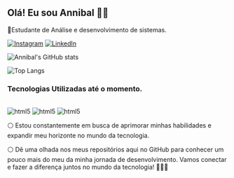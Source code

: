 ## Olá! Eu sou Annibal 👋🏻

🌱Estudante de Análise e desenvolvimento de sistemas.

[![Instagram](https://img.shields.io/badge/Instagram-E4405F?style=for-the-badge&logo=instagram&logoColor=white)](https://www.instagram.com/annibal.gulias/)
[![LinkedIn](https://img.shields.io/badge/LinkedIn-0077B5?style=for-the-badge&logo=linkedin&logoColor=white)](https://www.linkedin.com/in/annibal-gulias/)

![Annibal's GitHub stats](https://github-readme-stats.vercel.app/api?username=annibalgulias&show_icons=true&theme=tokyonight)

![Top Langs](https://github-readme-stats.vercel.app/api/top-langs/?username=annibalgulias&size_weight=0.5&count_weight=0.5)

### Tecnologias Utilizadas até o momento.
<div style="display: inline_block"><br/>
    <img align="cente" alt="html5" src="https://img.shields.io/badge/HTML5-E34F26?style=for-the-badge&logo=html5&logoColor=white">
    <img align="cente" alt="html5" src="https://img.shields.io/badge/CSS3-1572B6?style=for-the-badge&logo=css3&logoColor=white">
    <img align="cente" alt="html5" src="https://img.shields.io/badge/Python-14354C?style=for-the-badge&logo=python&logoColor=white"> 
</div>

⚪ Estou constantemente em busca de aprimorar minhas habilidades e expandir meu horizonte no mundo da tecnologia.

⚪ Dê uma olhada nos meus repositórios aqui no GitHub para conhecer um pouco mais do meu da minha jornada de desenvolvimento. Vamos conectar e fazer a diferença juntos no mundo da tecnologia! 👨‍💻🌟
